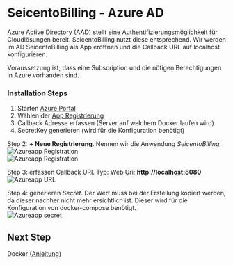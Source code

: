 # SeicentoBilling - Azure AD
Azure Active Directory (AAD) stellt eine Authentifizierungsmöglichkeit für Cloudlösungen bereit. SeicentoBilling nutzt diese entsprechend. Wir werden im AD SeicentoBilling als App eröffnen und die Callback URL auf localhost konfigurieren.  

Voraussetzung ist, dass eine Subscription und die nötigen Berechtigungen in Azure vorhanden sind.
       


### Installation Steps
1. Starten [Azure Portal](https://portal.azure.com) 
3. Wählen der [App Registrierung](https://portal.azure.com/#blade/Microsoft_AAD_IAM/ActiveDirectoryMenuBlade/RegisteredAppsPreview)
4. Callback Adresse erfassen (Server auf welchem Docker laufen wird)
5. SecretKey generieren (wird für die Konfiguration benötigt)

Step 2: __+ Neue Registrierung__. Nennen wir die Anwendung _SeicentoBilling_    
![Azureapp Registration](https://github.com/xware-gmbh/SeicentoBilling/blob/master/docs/images/azure_appreg_step1.PNG "Azureapp Registration")   
![Azureapp Registration](https://github.com/xware-gmbh/SeicentoBilling/blob/master/docs/images/azure_appreg_step2.PNG "Azureapp Registration")

Step 3: erfassen Callback URI. Typ: Web Uri: __http://localhost:8080__   
![Azureapp URL](https://github.com/xware-gmbh/SeicentoBilling/blob/master/docs/images/azure_appreg_step3.PNG "Azureapp URL")

Step 4: generieren _Secret_. Der Wert muss bei der Erstellung kopiert werden, da dieser nachher nicht mehr ersichtlich ist. Dieser wird für die Konfiguration von docker-compose benötigt.   
![Azureapp secret](https://github.com/xware-gmbh/SeicentoBilling/blob/master/docs/images/azure_appreg_step4.PNG "Azureapp secret")

## Next Step
Docker ([Anleitung](https://github.com/xware-gmbh/SeicentoBilling/tree/master/docs/docker))   
 
